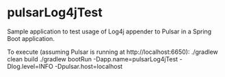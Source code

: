 # pulsarLog4jTest

Sample application to test usage of Log4j appender to Pulsar in a Spring Boot application.

To execute (assuming Pulsar is running at http://localhost:6650):
./gradlew clean build
./gradlew bootRun -Dapp.name=pulsarLog4jTest -Dlog.level=INFO -Dpulsar.host=localhost
